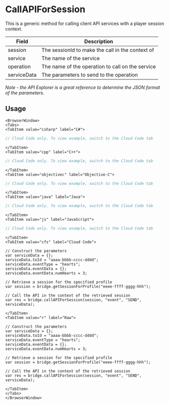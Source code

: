 # CallAPIForSession

This is a generic method for calling client API services with a player session context.

Field | Description
-------------- | -----------
session | The sessionId to make the call in the context of
service | The name of the service
operation | The name of the operation to call on the service
serviceData | The parameters to send to the operation

*Note - the API Explorer is a great reference to determine the JSON format of the parameters.*

## Usage

```mdx-code-block
<BrowserWindow>
<Tabs>
<TabItem value="csharp" label="C#">
```

```csharp
// Cloud Code only. To view example, switch to the Cloud Code tab
```

```mdx-code-block
</TabItem>
<TabItem value="cpp" label="C++">
```

```cpp
// Cloud Code only. To view example, switch to the Cloud Code tab
```

```mdx-code-block
</TabItem>
<TabItem value="objectivec" label="Objective-C">
```

```objectivec
// Cloud Code only. To view example, switch to the Cloud Code tab
```

```mdx-code-block
</TabItem>
<TabItem value="java" label="Java">
```

```java
// Cloud Code only. To view example, switch to the Cloud Code tab
```

```mdx-code-block
</TabItem>
<TabItem value="js" label="JavaScript">
```

```javascript
// Cloud Code only. To view example, switch to the Cloud Code tab
```

```mdx-code-block
</TabItem>
<TabItem value="cfs" label="Cloud Code">
```

```cfscript
// Construct the parameters
var serviceData = {};
serviceData.toId = "aaaa-bbbb-cccc-dddd";
serviceData.eventType = "hearts";
serviceData.eventData = {};
serviceData.eventData.numHearts = 3;

// Retrieve a session for the specified profile
var session = bridge.getSessionForProfile("eeee-ffff-gggg-hhh");

// Call the API in the context of the retrieved session
var res = bridge.callAPIForSession(session, "event", "SEND", serviceData);
```

```mdx-code-block
</TabItem>
<TabItem value="r" label="Raw">
```

```cfscript
// Construct the parameters
var serviceData = {};
serviceData.toId = "aaaa-bbbb-cccc-dddd";
serviceData.eventType = "hearts";
serviceData.eventData = {};
serviceData.eventData.numHearts = 3;

// Retrieve a session for the specified profile
var session = bridge.getSessionForProfile("eeee-ffff-gggg-hhh");

// Call the API in the context of the retrieved session
var res = bridge.callAPIForSession(session, "event", "SEND", serviceData);
```

```mdx-code-block
</TabItem>
</Tabs>
</BrowserWindow>
```

